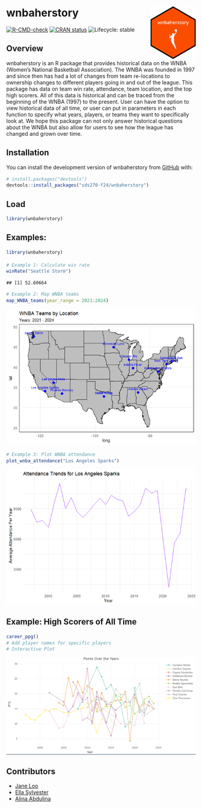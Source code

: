 
<!-- README.md is generated from README.Rmd. Please edit that file -->

# wnbaherstory <img src="data-raw/wnbaherstory.png" align="right" height="139"/>

<!-- badges: start -->

[![R-CMD-check](https://github.com/sds270-f24/wnbaherstory/actions/workflows/R-CMD-check.yaml/badge.svg)](https://github.com/sds270-f24/wnbaherstory/tree/main/.github/workflows/R-CMD-check.yaml)
[![CRAN
status](https://www.r-pkg.org/badges/version/wnbaherstory)](https://CRAN.R-project.org/package=wnbaherstory)
![Lifecycle:
stable](https://img.shields.io/badge/lifecycle-stable-brightgreen.svg)

<!-- badges: end -->

## Overview

wnbaherstory is an R package that provides historical data on the WNBA
(Women’s National Basketball Association). The WNBA was founded in 1997
and since then has had a lot of changes from team re-locations to
ownership changes to different players going in and out of the league.
This package has data on team win rate, attendance, team location, and
the top high scorers. All of this data is historical and can be traced
from the beginning of the WNBA (1997) to the present. User can have the
option to view historical data of all time, or user can put in
parameters in each function to specify what years, players, or teams
they want to specifically look at. We hope this package can not only
answer historical questions about the WNBA but also allow for users to
see how the league has changed and grown over time.

## Installation

You can install the development version of wnbaherstory from
[GitHub](https://github.com/) with:

``` r
# install.packages("devtools")
devtools::install_packages("sds270-f24/wnbaherstory")
```

## Load

``` r
library(wnbaherstory)
```

## Examples:

``` r
library(wnbaherstory)

# Example 1: Calculate win rate
winRate("Seattle Storm")
```

    ## [1] 52.60664

``` r
# Example 2: Map WNBA teams
map_WNBA_teams(year_range = 2021:2024)
```

![](man/figures/unnamed-chunk-1-1.png)<!-- -->

``` r
# Example 3: Plot WNBA attendance
plot_wnba_attendance("Los Angeles Sparks")
```

![](man/figures/unnamed-chunk-1-2.png)<!-- -->

## Example: High Scorers of All Time

``` r
career_ppg()
# Add player names for specific players
# Interactive Plot
```

![](man/figures/screenshot.PNG)

## Contributors

- [Jane Loo](https://github.com/janeloo10)
- [Ella Sylvester](https://github.com/esylvester04)
- [Alina Abdulina](https://github.com/AlinaAbdulina)
